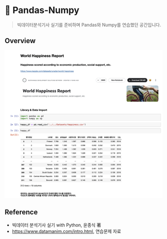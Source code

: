 # 🍊 Pandas-Numpy

> 빅데이터분석기사 실기를 준비하며 Pandas와 Numpy를 연습했던 공간입니다.

## Overview

![](./Images/ReadmeSample.png)

## Reference

- 빅데이터 분석기사 실기 with Python, 윤종식 著
- https://www.datamanim.com/intro.html, 연습문제 자료